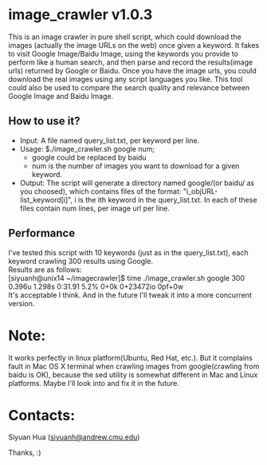 # image\_crawler v1.0.3
This is an image crawler in pure shell script, which could download the images (actually the image URLs on the web) once given a keyword. It fakes to visit Google Image/Baidu Image, using the keywords you provide to perform like a human search, and then parse and record the results(image urls) returned by Google or Baidu. Once you have the image urls, you could download the real images using any script languages you like. This tool could also be used to compare the search quality and relevance between Google Image and Baidu Image.

## How to use it?
* Input: A file named query\_list.txt, per keyword per line.
* Usage: 
	$./image\_crawler.sh google num;
	* google could be replaced by baidu
	* num is the number of images you want to download for a given keyword.
* Output: The script will generate a directory named google/(or baidu/ as you choosed), which contains files of the format: "i\_objURL-list\_keyword[i]", i is the ith keyword in the query\_list.txt. In each of these files contain num lines, per image url per line.

## Performance
I've tested this script with 10 keywords (just as in the query\_list.txt), each keyword crawling 300 results using Google.<br/> 
Results are as follows:<br/>
     [siyuanh@unix14 ~/imagecrawler]$ time ./image\_crawler.sh google 300 <br/>
     0.396u 1.298s 0:31.91 5.2%	0+0k 0+23472io 0pf+0w <br/>
It's acceptable I think. And in the future I'll tweak it into a more concurrent version. <br/>

# Note:
It works perfectly in linux platform(Ubuntu, Red Hat, etc.).
But it complains fault in Mac OS X terminal when crawling images from google(crawling from baidu is OK), because the sed utility is somewhat different in Mac and Linux platforms. Maybe I'll look into and fix it in the future.


# Contacts:
Siyuan Hua (siyuanh@andrew.cmu.edu)

Thanks, :)
